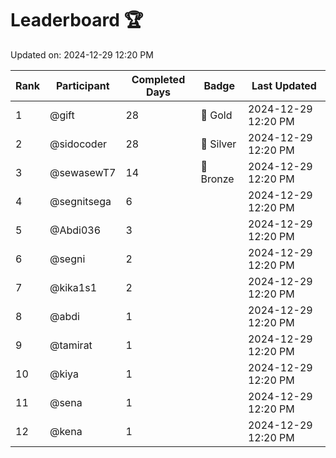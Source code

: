 # Leaderboard 🏆

Updated on: 2024-12-29 12:20 PM

| Rank | Participant       | Completed Days | Badge      | Last Updated         |
|------|-------------------|----------------|------------|----------------------|
| 1    | @gift             | 28             | 🏅 Gold     | 2024-12-29 12:20 PM |
| 2    | @sidocoder        | 28             | 🥈 Silver   | 2024-12-29 12:20 PM |
| 3    | @sewasewT7        | 14             | 🥉 Bronze   | 2024-12-29 12:20 PM |
| 4    | @segnitsega       | 6              |            | 2024-12-29 12:20 PM |
| 5    | @Abdi036          | 3              |            | 2024-12-29 12:20 PM |
| 6    | @segni            | 2              |            | 2024-12-29 12:20 PM |
| 7    | @kika1s1          | 2              |            | 2024-12-29 12:20 PM |
| 8    | @abdi             | 1              |            | 2024-12-29 12:20 PM |
| 9    | @tamirat          | 1              |            | 2024-12-29 12:20 PM |
| 10   | @kiya             | 1              |            | 2024-12-29 12:20 PM |
| 11   | @sena             | 1              |            | 2024-12-29 12:20 PM |
| 12   | @kena             | 1              |            | 2024-12-29 12:20 PM |
